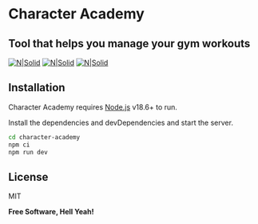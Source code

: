 # Character Academy

## Tool that helps you manage your gym workouts

[![N|Solid](https://www.datocms-assets.com/48401/1627660465-webpack.png?fit=max&w=150)](https://nodesource.com/products/nsolid)
[![N|Solid](https://miro.medium.com/max/300/1*klzv0Ev8tTw7PafogculEQ.jpeg?fit=max&w=150)](https://nodesource.com/products/nsolid)
[![N|Solid](https://abotteram.gallerycdn.vsassets.io/extensions/abotteram/typescript-react-snippets/0.2.0/1490261193836/Microsoft.VisualStudio.Services.Icons.Default)](https://nodesource.com/products/nsolid)

## Installation

Character Academy requires [Node.js](https://nodejs.org/) v18.6+ to run.

Install the dependencies and devDependencies and start the server.

```sh
cd character-academy
npm ci
npm run dev
```

## License

MIT

**Free Software, Hell Yeah!**
